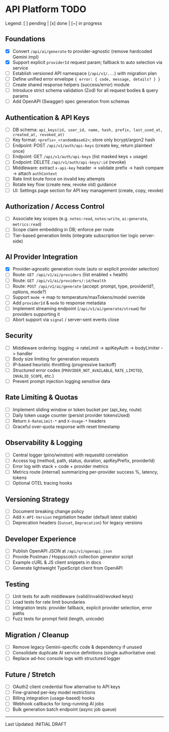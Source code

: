 # API Platform TODO

Legend: [ ] pending | [x] done | [~] in progress

## Foundations
- [x] Convert `/api/ai/generate` to provider-agnostic (remove hardcoded Gemini impl)
- [x] Support explicit `providerId` request param; fallback to auto selection via service
- [ ] Establish versioned API namespace (`/api/v1/...`) with migration plan
- [ ] Define unified error envelope `{ error: { code, message, details? } }`
- [ ] Create shared response helpers (success/error) module
- [ ] Introduce strict schema validation (Zod) for all request bodies & query params
- [ ] Add OpenAPI (Swagger) spec generation from schemas

## Authentication & API Keys
- [ ] DB schema: `api_keys(id, user_id, name, hash, prefix, last_used_at, created_at, revoked_at)`
- [ ] Key format: `<prefix>_<randomBase62>`; store only bcrypt/argon2 hash
- [ ] Endpoint: POST `/api/v1/auth/api-keys` (create key, return plaintext once)
- [ ] Endpoint: GET `/api/v1/auth/api-keys` (list masked keys + usage)
- [ ] Endpoint: DELETE `/api/v1/auth/api-keys/:id` (revoke)
- [ ] Middleware: extract `x-api-key` header -> validate prefix -> hash compare -> attach `authContext`
- [ ] Rate limit brute force on invalid key attempts
- [ ] Rotate key flow (create new, revoke old) guidance
- [ ] UI: Settings page section for API key management (create, copy, revoke)

## Authorization / Access Control
- [ ] Associate key scopes (e.g. `notes:read`, `notes:write`, `ai:generate`, `metrics:read`)
- [ ] Scope claim embedding in DB; enforce per route
- [ ] Tier-based generation limits (integrate subscription tier logic server-side)

## AI Provider Integration
- [x] Provider-agnostic generation route (auto or explicit provider selection)
- [ ] Route: `GET /api/v1/ai/providers` (list enabled + health)
- [ ] Route: `GET /api/v1/ai/providers/:id/health`
- [ ] Route: `POST /api/v1/ai/generate` (accept: prompt, type, providerId?, options, mode?)
- [ ] Support `mode` -> map to temperature/maxTokens/model override
- [ ] Add `providerId` & `mode` to response metadata
- [ ] Implement streaming endpoint (`/api/v1/ai/generate/stream`) for providers supporting it
- [ ] Abort support via `signal` / server-sent events close

## Security
- [ ] Middleware ordering: logging -> rateLimit -> apiKeyAuth -> bodyLimiter -> handler
- [ ] Body size limiting for generation requests
- [ ] IP-based heuristic throttling (progressive backoff)
- [ ] Structured error codes (`PROVIDER_NOT_AVAILABLE`, `RATE_LIMITED`, `INVALID_SCOPE`, etc.)
- [ ] Prevent prompt injection logging sensitive data

## Rate Limiting & Quotas
- [ ] Implement sliding window or token bucket per (api_key, route)
- [ ] Daily token usage counter (persist provider tokensUsed)
- [ ] Return `X-RateLimit-*` and `X-Usage-*` headers
- [ ] Graceful over-quota response with reset timestamp

## Observability & Logging
- [ ] Central logger (pino/winston) with requestId correlation
- [ ] Access log (method, path, status, duration, apiKeyPrefix, providerId)
- [ ] Error log with stack + code + provider metrics
- [ ] Metrics route (internal) summarizing per-provider success %, latency, tokens
- [ ] Optional OTEL tracing hooks

## Versioning Strategy
- [ ] Document breaking change policy
- [ ] Add `X-API-Version` negotiation header (default latest stable)
- [ ] Deprecation headers (`Sunset`, `Deprecation`) for legacy versions

## Developer Experience
- [ ] Publish OpenAPI JSON at `/api/v1/openapi.json`
- [ ] Provide Postman / Hoppscotch collection generator script
- [ ] Example cURL & JS client snippets in docs
- [ ] Generate lightweight TypeScript client from OpenAPI

## Testing
- [ ] Unit tests for auth middleware (valid/invalid/revoked keys)
- [ ] Load tests for rate limit boundaries
- [ ] Integration tests: provider fallback, explicit provider selection, error paths
- [ ] Fuzz tests for prompt field (length, unicode)

## Migration / Cleanup
- [ ] Remove legacy Gemini-specific code & dependency if unused
- [ ] Consolidate duplicate AI service definitions (single authoritative one)
- [ ] Replace ad-hoc console logs with structured logger

## Future / Stretch
- [ ] OAuth2 client credential flow alternative to API keys
- [ ] Fine-grained per-key model restrictions
- [ ] Billing integration (usage-based) hooks
- [ ] Webhook callbacks for long-running AI jobs
- [ ] Bulk generation batch endpoint (async job queue)

---
Last Updated: INITIAL DRAFT
